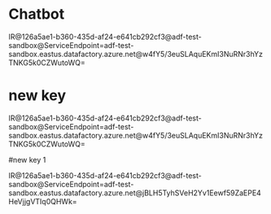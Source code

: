 # Chatbot

IR@126a5ae1-b360-435d-af24-e641cb292cf3@adf-test-sandbox@ServiceEndpoint=adf-test-sandbox.eastus.datafactory.azure.net@w4fY5/3euSLAquEKmI3NuRNr3hYzTNKG5k0CZWutoWQ=



# new key

IR@126a5ae1-b360-435d-af24-e641cb292cf3@adf-test-sandbox@ServiceEndpoint=adf-test-sandbox.eastus.datafactory.azure.net@w4fY5/3euSLAquEKmI3NuRNr3hYzTNKG5k0CZWutoWQ=

#new key 1

IR@126a5ae1-b360-435d-af24-e641cb292cf3@adf-test-sandbox@ServiceEndpoint=adf-test-sandbox.eastus.datafactory.azure.net@jBLH5TyhSVeH2Yv1Eewf59ZaEPE4HeVjjgVTIq0QHWk=
